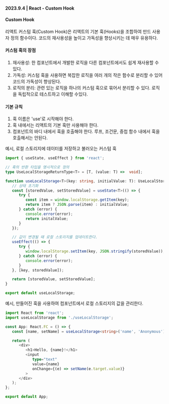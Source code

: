 #### 2023.9.4 | React - Custom Hook

#### Custom Hook

리액트 커스텀 훅(Custom Hook)은 리액트의 기본 훅(Hooks)을 조합하여 만드 사용자 정의 함수이다. 코드의 재사용성을 높이고 가독성을 향상시키는 데 매우 유용하다.

#### 커스텀 훅의 장점

1. 재사용성: 한 컴포넌트에서 개발한 로직을 다른 컴포넌트에서도 쉽게 재사용할 수 있다.
2. 가독성: 커스텀 훅을 사용하면 복잡한 로직을 여러 개의 작은 함수로 분리할 수 있어 코드의 가독성이 향상된다.
3. 로직의 분리: 관련 있는 로직을 하나의 커스텀 훅으로 묶어서 분리할 수 있다. 로직을 독립적으로 테스트하고 이해할 수있다.

#### 기본 규칙
1. 훅 이름은 'use'로 시작해야 한다.
2. 훅 내에서는 리액트의 기본 훅만 사용해야 한다.
3. 컴포넌트의 바디 내에서 훅을 호출해야 한다. 루프, 조건문, 중첩 함수 내에서 훅을 호출해서는 안된다.

예시, 로컬 스토리지에 데이터를 저장하고 불러오는 커스텀 훅
````typescript
import { useState, useEffect } from 'react';

// 훅의 반환 타입을 명시적으로 정의
type UseLocalStorageReturnType<T> = [T, (value: T) =>  void];

function useLocalStorage<T>(key: string, initialValue: T): UseLocalStorageReturnType<T> {
   // 상태 초기화
   const [storedValue, setStoredValue] = useState<T>(() => {
      try {
         const item = window.localStorage.getItem(key);
         return item ? JSON.parse(item) : initialValue;
      } catch (error) {
         console.error(error);
         return initalValue;
      }
   });

   // 값이 변경될 때 로컬 스토리지를 업데이트한다.
   useEffect(() => {
      try {
         window.localStorage.setItem(key, JSON.stringify(storedValue));
      } catch (error) {
         console.error(error);
      }
   }, [key, storedValue]);

   return [storedValue, setStoredValue];
}

export default useLocalStorage;
````

예시, 만들어진 훅을 사용하여 컴포넌트에서 로컬 스토리지의 값을 관리한다.
````typescript
import React from 'react';
import useLocalStorage from './useLocalStorage';

const App: React.FC = () => {
   const [name, setName] = useLocalStorage<string>('name', 'Anonymous');

   return (
      <div>
         <h1>Hello, {name}!</h1>
         <input
            type="text"
            value={name}
            onChange={(e) => setName(e.target.value)}
         >
      </div>
   );
};

export default App;
````